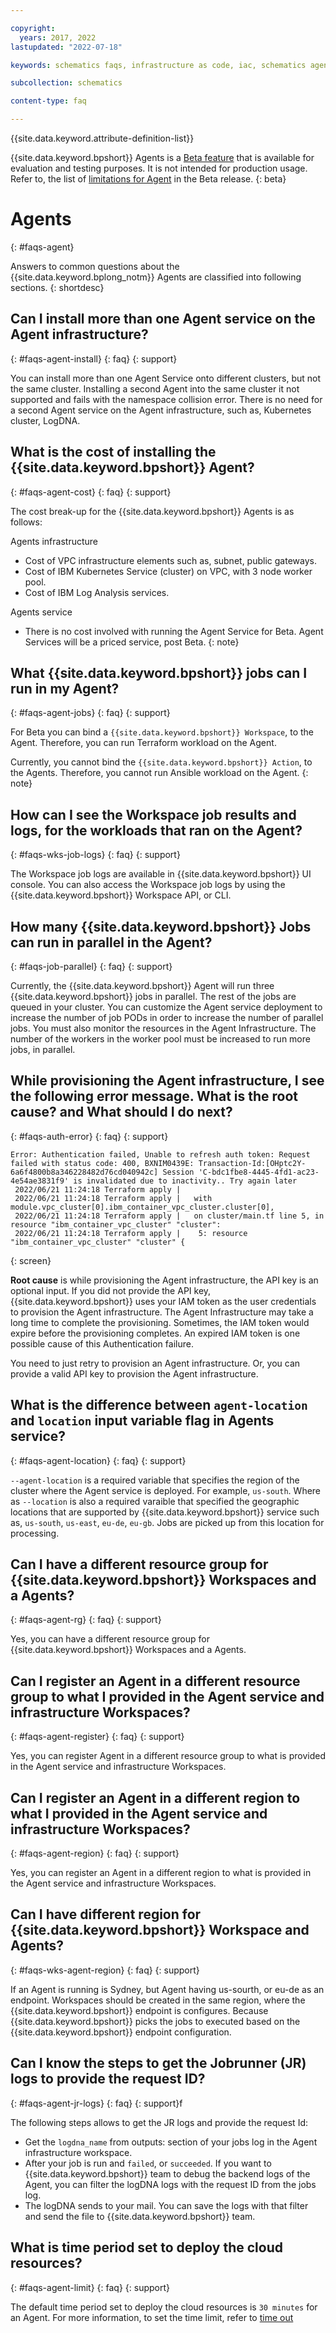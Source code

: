 ```yaml
---

copyright:
  years: 2017, 2022
lastupdated: "2022-07-18"

keywords: schematics faqs, infrastructure as code, iac, schematics agents faq, agents faq,

subcollection: schematics

content-type: faq

---
```


{{site.data.keyword.attribute-definition-list}}

{{site.data.keyword.bpshort}} Agents is a [Beta feature](/docs/schematics?topic=schematics-agent-beta-limitations) that is available for evaluation and testing purposes. It is not intended for production usage. Refer to, the list of [limitations for Agent](/docs/schematics?topic=schematics-agent-beta-limitations) in the Beta release.
{: beta}

# Agents
{: #faqs-agent}

Answers to common questions about the {{site.data.keyword.bplong_notm}} Agents are classified into following sections.
{: shortdesc}

## Can I install more than one Agent service on the Agent infrastructure?
{: #faqs-agent-install}
{: faq}
{: support}

You can install more than one Agent Service onto different clusters, but not the same cluster.  Installing a second Agent into the same cluster it not supported and fails with the namespace collision error. There is no need for a second Agent service on the Agent infrastructure, such as, Kubernetes cluster, LogDNA.

## What is the cost of installing the {{site.data.keyword.bpshort}} Agent?
{: #faqs-agent-cost}
{: faq}
{: support}

The cost break-up for the {{site.data.keyword.bpshort}} Agents is as follows:

Agents infrastructure
- Cost of VPC infrastructure elements such as, subnet, public gateways.
- Cost of IBM Kubernetes Service (cluster) on VPC, with 3 node worker pool.
- Cost of IBM Log Analysis services.

Agents service
- There is no cost involved with running the Agent Service for Beta.
   Agent Services will be a priced service, post Beta.
   {: note}

## What {{site.data.keyword.bpshort}} jobs can I run in my Agent?
{: #faqs-agent-jobs}
{: faq}
{: support}

For Beta you can bind a `{{site.data.keyword.bpshort}} Workspace`, to the Agent. Therefore, you can run Terraform workload on the Agent.

Currently, you cannot bind the `{{site.data.keyword.bpshort}} Action`, to the Agents. Therefore, you cannot run Ansible workload on the Agent.
{: note}

## How can I see the Workspace job results and logs, for the workloads that ran on the Agent?
{: #faqs-wks-job-logs}
{: faq}
{: support}

The Workspace job logs are available in {{site.data.keyword.bpshort}} UI console.  You can also access the Workspace job logs by using the {{site.data.keyword.bpshort}} Workspace API, or CLI.

## How many {{site.data.keyword.bpshort}} Jobs can run in parallel in the Agent?
{: #faqs-job-parallel}
{: faq}
{: support}

Currently, the {{site.data.keyword.bpshort}} Agent will run three {{site.data.keyword.bpshort}} jobs in parallel. The rest of the jobs are queued in your cluster.
You can customize the Agent service deployment to increase the number of job PODs in order to increase the number of parallel jobs.
You must also monitor the resources in the Agent Infrastructure. The number of the workers in the worker pool must be increased to run more jobs, in parallel.

## While provisioning the Agent infrastructure, I see the following error message. What is the root cause? and What should I do next? 
{: #faqs-auth-error}
{: faq}
{: support}

```text
Error: Authentication failed, Unable to refresh auth token: Request failed with status code: 400, BXNIM0439E: Transaction-Id:[OHptc2Y-6a6f4800b8a346228482d76cd040942c] Session 'C-bdc1fbe8-4445-4fd1-ac23-4e54ae3831f9' is invalidated due to inactivity.. Try again later
 2022/06/21 11:24:18 Terraform apply |
 2022/06/21 11:24:18 Terraform apply |   with module.vpc_cluster[0].ibm_container_vpc_cluster.cluster[0],
 2022/06/21 11:24:18 Terraform apply |   on cluster/main.tf line 5, in resource "ibm_container_vpc_cluster" "cluster":
 2022/06/21 11:24:18 Terraform apply |    5: resource "ibm_container_vpc_cluster" "cluster" {
```
{: screen}

**Root cause** is while provisioning the Agent infrastructure, the API key is an optional input. If you did not provide the API key, {{site.data.keyword.bpshort}} uses your IAM token as the user credentials to provision the Agent infrastructure. The Agent Infrastructure may take a long time to complete the provisioning. Sometimes, the IAM token would expire before the provisioning completes. An expired IAM token is one possible cause of this Authentication failure.

You need to just retry to provision an Agent infrastructure. Or, you can provide a valid API key to provision the Agent infrastructure. 

## What is the difference between `agent-location` and `location` input variable flag in Agents service?
{: #faqs-agent-location}
{: faq}
{: support}

`--agent-location` is a required variable that specifies the region of the cluster where the Agent service is deployed. For example, `us-south`. Where as `--location` is also a required varaible that specified the geographic locations that are supported by {{site.data.keyword.bpshort}} service such as, `us-south`, `us-east`, `eu-de`, `eu-gb`. Jobs are picked up from this location for processing.

## Can I have a different resource group for {{site.data.keyword.bpshort}} Workspaces and a Agents?
{: #faqs-agent-rg}
{: faq}
{: support}

Yes, you can have a different resource group for {{site.data.keyword.bpshort}} Workspaces and a Agents.

## Can I register an Agent in a different resource group to what I provided in the Agent service and infrastructure Workspaces? 
{: #faqs-agent-register}
{: faq}
{: support}

Yes, you can register Agent in a different resource group to what is provided in the Agent service and infrastructure Workspaces.

## Can I register an Agent in a different region to what I provided in the Agent service and infrastructure Workspaces?
{: #faqs-agent-region}
{: faq}
{: support}

Yes, you can register an Agent in a different region to what is provided in the Agent service and infrastructure Workspaces.

## Can I have different region for {{site.data.keyword.bpshort}} Workspace and Agents? 
{: #faqs-wks-agent-region}
{: faq}
{: support}

If an Agent is running is Sydney, but Agent having us-sourth, or eu-de as an endpoint. Workspaces should be created in the same region, where the {{site.data.keyword.bpshort}} endpoint is configures. Because {{site.data.keyword.bpshort}} picks the jobs to executed based on the {{site.data.keyword.bpshort}} endpoint configuration.

## Can I know the steps to get the Jobrunner (JR) logs to provide the request ID?
{: #faqs-agent-jr-logs}
{: faq}
{: support}f

The following steps allows to get the JR logs and provide the request Id:
- Get the `logdna_name` from outputs: section of your jobs log in the Agent infrastructure workspace.
- After your job is run and `failed`, or `succeeded`. If you want to {{site.data.keyword.bpshort}} team to debug the backend logs of the Agent, you can filter the logDNA logs with the request ID from the jobs log.
- The logDNA sends to your mail. You can save the logs with that filter and send the file to {{site.data.keyword.bpshort}} team.

## What is time period set to deploy the cloud resources?
{: #faqs-agent-limit}
{: faq}
{: support}

The default time period set to deploy the cloud resources is `30 minutes` for an Agent. For more information, to set the time limit, refer to [time out](/docs/schematics?topic=schematics-job-queue-process#job-queue-timeout)
